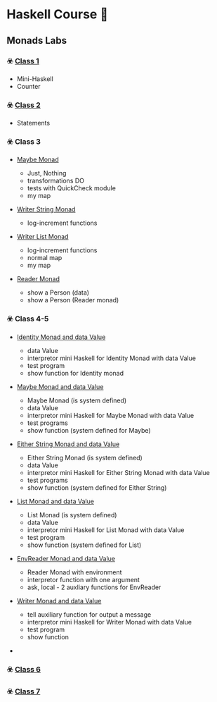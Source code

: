 # Haskell Course :crystal_ball:
## Monads Labs

### :biohazard: [Class 1](https://github.com/DimaOanaTeodora/Haskell-Monads/blob/main/FLP1.hs)
   - Mini-Haskell
   - Counter
 
### :biohazard: [Class 2](https://github.com/DimaOanaTeodora/Haskell-Monads/blob/main/FLP2.hs)
   - Statements
 
### :biohazard: Class 3

  * [Maybe Monad](https://github.com/DimaOanaTeodora/Haskell-Monads/blob/main/FLP3mMaybe.hs)
  
      - Just, Nothing
      - transformations DO
      - tests with QuickCheck module
      - my map
      
  * [Writer String Monad](https://github.com/DimaOanaTeodora/Haskell-Monads/blob/main/FLP3mWriter.hs)
  
      - log-increment functions
      
  * [Writer List Monad](https://github.com/DimaOanaTeodora/Haskell-Monads/blob/main/FLP3mWriterL.hs)
  
      - log-increment functions
      - normal map
      - my map
      
  * [Reader Monad](https://github.com/DimaOanaTeodora/Haskell-Monads/blob/main/FLP3mReader.hs)
  
      - show a Person (data)
      - show a Person (Reader monad)
      
### :biohazard: Class 4-5 
   * [Identity Monad and data Value](https://github.com/DimaOanaTeodora/Haskell-Monads/blob/main/FLP45mIdentity.hs)
   
      - data Value 
      - interpretor mini Haskell for Identity Monad with data Value
      - test program
      - show function for Identity monad
   * [Maybe Monad and data Value](https://github.com/DimaOanaTeodora/Haskell-Monads/blob/main/FLP45mMaybe.hs)
   
      - Maybe Monad (is system defined)
      - data Value
      - interpretor mini Haskell for Maybe Monad with data Value
      - test programs
      - show function (system defined for Maybe) 
   * [Either String Monad and data Value](https://github.com/DimaOanaTeodora/Haskell-Monads/blob/main/FLP45mEitherString.hs)
   
      - Either String Monad (is system defined)
      - data Value
      - interpretor mini Haskell for Either String Monad with data Value
      - test programs
      - show function (system defined for Either String) 
   * [List Monad and data Value](https://github.com/DimaOanaTeodora/Haskell-Monads/blob/main/FLP45mList.hs)
   
      - List Monad (is system defined)
      - data Value
      - interpretor mini Haskell for List Monad with data Value
      - test program
      - show function (system defined for List) 
   * [EnvReader Monad and data Value](https://github.com/DimaOanaTeodora/Haskell-Monads/blob/main/FLP45mEnvReader.hs)
      
      - Reader Monad with environment 
      - interpretor function with one argument
      - ask, local - 2 auxliary functions for EnvReader
 
   * [Writer Monad and data Value](https://github.com/DimaOanaTeodora/Haskell-Monads/blob/main/FLP3mWriterL.hs)
   
      - tell auxiliary function for output a message 
      - interpretor mini Haskell for Writer Monad with data Value
      - test program
      - show function 
   * []()
### :biohazard: [Class 6]()
### :biohazard: [Class 7]()

